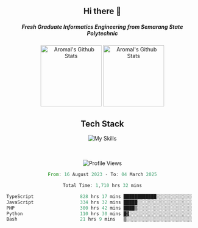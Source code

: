 <div align="center">
  <h2>Hi there 👋</h2>

  <h5>Fresh Graduate Informatics Engineering from Semarang State Polytechnic</h5>

  <img
    height="160"
    alt="Aromal's Github Stats"
    src="https://github-readme-stats.vercel.app/api?username=dafariski77&show_icons=true&theme=tokyonight&count_private=true"
  />
  <img
    alt="Aromal's Github Stats"
    height="160"
    src="https://github-readme-stats.vercel.app/api/top-langs/?username=dafariski77&layout=compact&theme=tokyonight"
  />

  <h2>Tech Stack</h2>
  
![My Skills](https://simpleskill.icons.workers.dev/svg?i=typescript,next.js,react,tailwindcss,shadcnui,reactquery,prisma,socketdotio,zod)

  <br /><br />
  <img src="https://komarev.com/ghpvc/?username=dafariski77&abbreviated=true" alt="Profile Views">
    
  <!--START_SECTION:waka-->

```rust
From: 16 August 2023 - To: 04 March 2025

Total Time: 1,710 hrs 32 mins

TypeScript                 828 hrs 17 mins ████████████░░░░░░░░░░░░░   47.98 %
JavaScript                 334 hrs 32 mins █████░░░░░░░░░░░░░░░░░░░░   19.38 %
PHP                        300 hrs 42 mins ████▒░░░░░░░░░░░░░░░░░░░░   17.42 %
Python                     110 hrs 30 mins █▓░░░░░░░░░░░░░░░░░░░░░░░   06.40 %
Bash                       21 hrs 9 mins   ▒░░░░░░░░░░░░░░░░░░░░░░░░   01.23 %
```

<!--END_SECTION:waka-->
</div>
